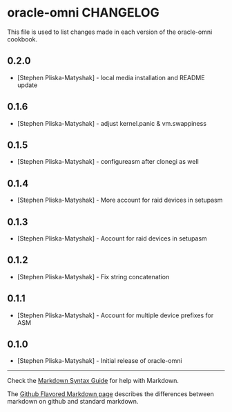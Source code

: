 oracle-omni CHANGELOG
=====================

This file is used to list changes made in each version of the oracle-omni cookbook.

0.2.0
-----
- [Stephen Pliska-Matyshak] - local media installation and README update

0.1.6
-----
- [Stephen Pliska-Matyshak] - adjust kernel.panic & vm.swappiness

0.1.5
-----
- [Stephen Pliska-Matyshak] - configureasm after clonegi as well

0.1.4
-----
- [Stephen Pliska-Matyshak] - More account for raid devices in setupasm

0.1.3
-----
- [Stephen Pliska-Matyshak] - Account for raid devices in setupasm

0.1.2
-----
- [Stephen Pliska-Matyshak] - Fix string concatenation

0.1.1
-----
- [Stephen Pliska-Matyshak] - Account for multiple device prefixes for ASM

0.1.0
-----
- [Stephen Pliska-Matyshak] - Initial release of oracle-omni

- - -
Check the [Markdown Syntax Guide](http://daringfireball.net/projects/markdown/syntax) for help with Markdown.

The [Github Flavored Markdown page](http://github.github.com/github-flavored-markdown/) describes the differences between markdown on github and standard markdown.
